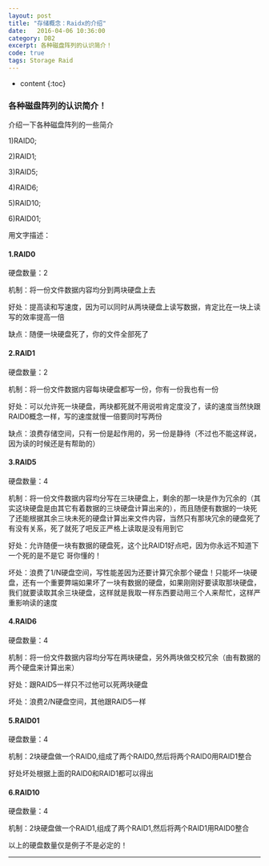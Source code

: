 ```yaml
---
layout: post
title: "存储概念：Raidx的介绍"
date:   2016-04-06 10:36:00
category: DB2
excerpt: 各种磁盘阵列的认识简介！	 
code: true
tags: Storage Raid
---
```


* content
{:toc}



### 各种磁盘阵列的认识简介！

介绍一下各种磁盘阵列的一些简介

1)RAID0;

2)RAID1;

3)RAID5;

4)RAID6;

5)RAID10;

6)RAID01; 

用文字描述：

#### 1.RAID0

硬盘数量：2

机制：将一份文件数据内容均分到两块硬盘上去

好处：提高读和写速度，因为可以同时从两块硬盘上读写数据，肯定比在一块上读写的效率提高一倍

缺点：随便一块硬盘死了，你的文件全部死了

 

#### 2.RAID1

硬盘数量：2

机制：将一份文件数据内容每块硬盘都写一份，你有一份我也有一份

好处：可以允许死一块硬盘，两块都死就不用说啦肯定度没了，读的速度当然快跟RAID0概念一样，写的速度就慢一倍要同时写两份

缺点：浪费存储空间，只有一份是起作用的，另一份是静待（不过也不能这样说，因为读的时候还是有帮助的）

 
#### 3.RAID5

硬盘数量：4

机制：将一份文件数据内容均分写在三块硬盘上，剩余的那一块是作为冗余的（其实这块硬盘是由其它有着数据的三块硬盘计算出来的），而且随便有数据的一块死了还能根据其余三块未死的硬盘计算出来文件内容，当然只有那块冗余的硬盘死了有没有关系，死了就死了吧反正严格上读取是没有用到它

好处：允许随便一块有数据的硬盘死，这个比RAID1好点吧，因为你永远不知道下一个死的是不是它 哥你懂的！

坏处：浪费了1/N硬盘空间，写性能差因为还要计算冗余那个硬盘！只能坏一块硬盘，还有一个重要弊端如果坏了一块有数据的硬盘，如果刚刚好要读取那块硬盘，我们就要读取其余三块硬盘，这样就是我取一样东西要动用三个人来帮忙，这样严重影响读的速度

 

#### 4.RAID6

硬盘数量：4

机制：将一份文件数据内容均分写在两块硬盘，另外两块做交校冗余（由有数据的两个硬盘来计算出来）

好处：跟RAID5一样只不过他可以死两块硬盘

坏处：浪费2/N硬盘空间，其他跟RAID5一样

 

#### 5.RAID01

硬盘数量：4

机制：2块硬盘做一个RAID0,组成了两个RAID0,然后将两个RAID0用RAID1整合

好处坏处根据上面的RAID0和RAID1都可以得出

 

#### 6.RAID10

硬盘数量：4

机制：2块硬盘做一个RAID1,组成了两个RAID1,然后将两个RAID1用RAID0整合

 

以上的硬盘数量仅是例子不是必定的！ 






---

